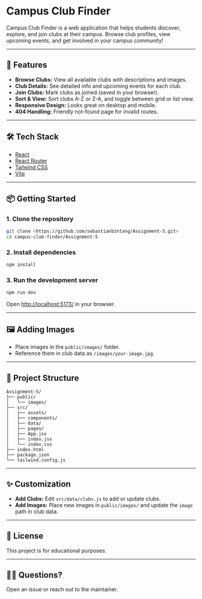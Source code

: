 # Campus Club Finder

Campus Club Finder is a web application that helps students discover, explore, and join clubs at their campus. Browse club profiles, view upcoming events, and get involved in your campus community!

---

## 🚀 Features

- **Browse Clubs:** View all available clubs with descriptions and images.
- **Club Details:** See detailed info and upcoming events for each club.
- **Join Clubs:** Mark clubs as joined (saved in your browser).
- **Sort & View:** Sort clubs A-Z or Z-A, and toggle between grid or list view.
- **Responsive Design:** Looks great on desktop and mobile.
- **404 Handling:** Friendly not-found page for invalid routes.

---

## 🛠️ Tech Stack

- [React](https://react.dev/)
- [React Router](https://reactrouter.com/)
- [Tailwind CSS](https://tailwindcss.com/)
- [Vite](https://vitejs.dev/)

---

## 📦 Getting Started

### 1. **Clone the repository**

```bash
git clone <https://github.com/sebastianbintang/Assignment-5.git>
cd campus-club-finder/Assignment-5
```

### 2. **Install dependencies**

```bash
npm install
```

### 3. **Run the development server**

```bash
npm run dev
```

Open [http://localhost:5173/](http://localhost:5173/) in your browser.

---

## 🖼️ Adding Images

- Place images in the `public/images/` folder.
- Reference them in club data as `/images/your-image.jpg`.

---

## 📁 Project Structure

```
Assignment-5/
├── public/
│   └── images/
├── src/
│   ├── assets/
│   ├── components/
│   ├── data/
│   ├── pages/
│   ├── App.jsx
│   ├── index.jsx
│   └── index.css
├── index.html
├── package.json
└── tailwind.config.js
```

---

## ✨ Customization

- **Add Clubs:** Edit `src/data/clubs.js` to add or update clubs.
- **Add Images:** Place new images in `public/images/` and update the `image` path in club data.
---

## 📄 License

This project is for educational purposes.

---

## 🙋‍♂️ Questions?

Open an issue or reach out to the maintainer.